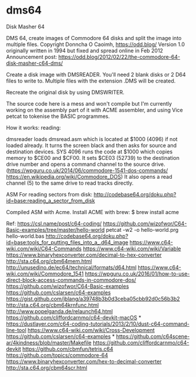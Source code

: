 # dms64
Disk Masher 64

DMS 64, create images of Commodore 64 disks and split the image into multiple files.
Copyright Donncha O Caoimh, https://odd.blog/
Version 1.0 originally written in 1994 but fixed and spread online in Feb 2012
Announcement post: https://odd.blog/2012/02/22/the-commodore-64-disk-masher-c64-dms/

Create a disk image with DMSREADER. You'll need 2 blank disks or 2 D64
files to write to. Multiple files with the extension .DMS will be created.

Recreate the original disk by using DMSWRITER.

The source code here is a mess and won't compile but I'm currently working on the assembly part of it with ACME assembler, and using Vice petcat to tokenise the BASIC programmes.

How it works:
reading:

dmsreader loads dmsread.asm which is located at $1000 (4096) if not loaded already.
It turns the screen black and then asks for source and destination devices.
SYS 4096 runs the code at $1000 which copies memory to $CE00 and $CF00.
It sets $CE03 (52739) to the destination drive number and opens a command channel to the source drive. (https://wpguru.co.uk/2014/06/commodore-1541-dos-commands/ https://en.wikipedia.org/wiki/Commodore_DOS)
It also opens a read channel (5) to the same drive to read tracks directly.

ASM For reading sectors from disk:
http://codebase64.org/doku.php?id=base:reading_a_sector_from_disk

Compiled ASM with Acme.
Install ACME with brew:
$ brew install acme

Ref:
https://csl.name/post/c64-coding/
https://github.com/wizofwor/C64-Basic-examples/tree/master/hello-world
petcat -w2 -o hello-world.prg hello-world.bas
http://codebase64.org/doku.php?id=base:tools_for_putting_files_into_a_.d64_image
https://www.c64-wiki.com/wiki/C64-Commands
https://www.c64-wiki.com/wiki/Variable
https://www.binaryhexconverter.com/decimal-to-hex-converter
http://sta.c64.org/cbm64mem.html
http://unusedino.de/ec64/technical/formats/d64.html
https://www.c64-wiki.com/wiki/Commodore_1541
https://wpguru.co.uk/2016/01/how-to-use-direct-block-access-commands-in-commodore-dos/
https://github.com/wizofwor/C64-Basic-examples
https://github.com/cslarsen/c64-examples
https://gist.github.com/jblang/a39748b3b0d3ceba05cbb92d0c56b3b2
http://sta.c64.org/cbm64krnfunc.html
http://www.popelganda.de/relaunch64.html
https://github.com/cliffordcarnmo/c64-devkit-macOS *
https://dustlayer.com/c64-coding-tutorials/2013/2/10/dust-c64-command-line-tool
https://www.c64-wiki.com/wiki/Cross-Development
https://github.com/cslarsen/c64-examples *
https://github.com/c64scene-ar/4kindness/blob/master/Makefile
https://github.com/cliffordcarnmo/c64-devkit
https://github.com/cbmfun/tetris.c64
https://github.com/topics/commodore-64
https://www.binaryhexconverter.com/hex-to-decimal-converter
http://sta.c64.org/cbm64scr.html


